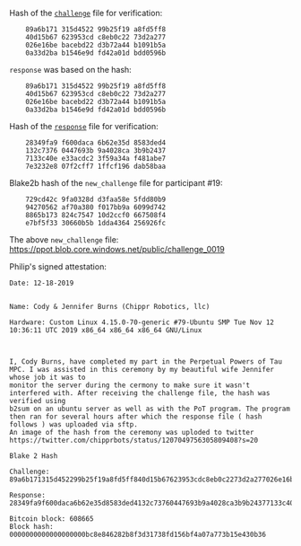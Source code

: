 Hash of the [`challenge`](https://ppot.blob.core.windows.net/public/challenge_0018) file for verification:

```
    89a6b171 315d4522 99b25f19 a8fd5ff8
    40d15b67 623953cd c8eb0c22 73d2a277
    026e16be bacebd22 d3b72a44 b1091b5a
    0a33d2ba b1546e9d fd42a01d bdd0596b
```

`response` was based on the hash:

```
    89a6b171 315d4522 99b25f19 a8fd5ff8
    40d15b67 623953cd c8eb0c22 73d2a277
    026e16be bacebd22 d3b72a44 b1091b5a
    0a33d2ba b1546e9d fd42a01d bdd0596b
```

Hash of the [`response`](https://ppot.blob.core.windows.net/public/response_0018_cody) file for verification:

```
    28349fa9 f600daca 6b62e35d 8583ded4
    132c7376 0447693b 9a4028ca 3b9b2437
    7133c40e e33acdc2 3f59a34a f481abe7
    7e3232e8 07f2cff7 1ffcf196 dab58baa
```

Blake2b hash of the `new_challenge` file for participant #19:
```
    729cd42c 9fa0328d d3faa58e 5fdd80b9
    94270562 af70a380 f017bb9a 6099d742
    8865b173 824c7547 10d2ccf0 667508f4
    e7bf5f33 30660b5b 1dda4364 256926fc
```

The above `new_challenge` file: https://ppot.blob.core.windows.net/public/challenge_0019

Philip's signed attestation:

```
Date: 12-18-2019


Name: Cody & Jennifer Burns (Chippr Robotics, llc)

Hardware: Custom Linux 4.15.0-70-generic #79-Ubuntu SMP Tue Nov 12 10:36:11 UTC 2019 x86_64 x86_64 x86_64 GNU/Linux



I, Cody Burns, have completed my part in the Perpetual Powers of Tau MPC. I was assisted in this ceremony by my beautiful wife Jennifer whose job it was to 
monitor the server during the cermony to make sure it wasn't interfered with. After receiving the challenge file, the hash was verified using 
b2sum on an ubuntu server as well as with the PoT program. The program then ran for several hours after which the response file ( hash follows ) was uploaded via sftp. 
An image of the hash from the ceremony was uploded to twitter https://twitter.com/chipprbots/status/1207049756305809408?s=20  

Blake 2 Hash

Challenge:
89a6b171315d452299b25f19a8fd5ff840d15b67623953cdc8eb0c2273d2a277026e16bebacebd22d3b72a44b1091b5a0a33d2bab1546e9dfd42a01dbdd0596b

Response:
28349fa9f600daca6b62e35d8583ded4132c73760447693b9a4028ca3b9b24377133c40ee33acdc23f59a34af481abe77e3232e807f2cff71ffcf196dab58baa

Bitcoin block: 608665
Block hash: 0000000000000000000bc8e846282b8f3d31738fd156bf4a07a773b15e430b36



```
